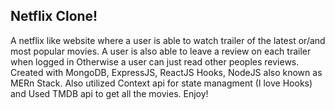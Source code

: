 ## Netflix Clone!
A netflix like website where a user is able to watch trailer of the latest or/and most popular movies.
A user is also able to leave a review on each trailer when logged in Otherwise a user can just read other peoples reviews.
Created with MongoDB, ExpressJS, ReactJS Hooks, NodeJS also known as MERn Stack. Also utilized Context api for state managment (I love Hooks) and Used TMDB api to get all the movies. 
Enjoy!

 
